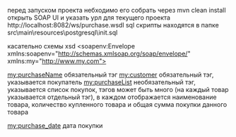 перед запуском проекта небходимо его собрать через mvn clean install
открыть SOAP UI и указать урл для текущего проекта http://localhost:8082/ws/purchase.wsdl
sql скрипты находятся в папке src\main\resources\postgresql\init.sql

касательно схемы xsd
<soapenv:Envelope xmlns:soapenv="http://schemas.xmlsoap.org/soap/envelope/" xmlns:my="http://www.my.com">

<my:purchaseName> обязательный тэг
<my:customer> обязательный тэг, указывается покупатель
<my:purchaseList>   необязательный тэг, указывается список покупок, 
                    тэгов может быть много (на каждый товар указывается отдельный тэг),
                    в каждом отображается наименование товара, количество купленного товара и общая сумма покупки данного товара

<my:purchase_date> дата покупки